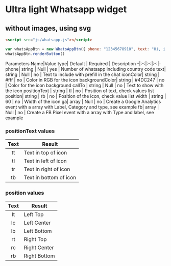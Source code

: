 # Ultra light Whatsapp widget
## without images, using svg


```html
<script src="js/whatsapp.js"></script>
```

```javascript
var whatsAppBtn = new WhatsAppBtn({ phone: "12345678910", text: "Hi, i wanna contact us", iconColor: '#fff', backgroundColor: "#4DC247", callTo: "👋🏼 Contac us", positionText: "tl", position: "rb", width: "60", ga:['phone','click','whatsapp'], fb:['Contact','Whatsapp']});
whatsAppBtn.renderButton()
```

Parameters
Name|Value type| Default | Required | Description
-|:-:|:-:|:-:|-
phone| string | Null | yes | Number of whatsapp including country code
text| string | Null | no | Text to include with prefill in the chat
iconColor| string | #fff | no | Color in RGB for the icon
backgroundColor| string | #4DC247 | no | Color for the icon background
callTo | string | Null | no | Text to show with the icon
positionText | string | tl | no | Position of text, check values list
position| string | rb | no | Position of the icon, check value list
width | string | 60 | no | Width of the icon
ga| array | Null | no | Create a Google Analytics event with a array with Label, Category and type, see example
fb| array | Null | no | Create a FB Pixel event with a array with Type and label, see example

  
### <strong>positionText</strong> values
Text|Result
:-:|-
tt| Text in top of icon
tl| Text in left of icon
tr| Text in right of icon
tb| Text in bottom of icon

### <strong>position</strong> values
Text|Result
:-:|-
lt| Left Top
lc| Left Center
lb| Left Bottom
rt| Right Top
rc| Right Center
rb| Right Bottom